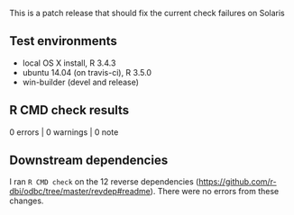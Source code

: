 This is a patch release that should fix the current check failures on Solaris

## Test environments
* local OS X install, R 3.4.3
* ubuntu 14.04 (on travis-ci), R 3.5.0
* win-builder (devel and release)

## R CMD check results

0 errors | 0 warnings | 0 note

## Downstream dependencies

I ran `R CMD check` on the 12 reverse dependencies
(https://github.com/r-dbi/odbc/tree/master/revdep#readme). There were no errors
from these changes.
